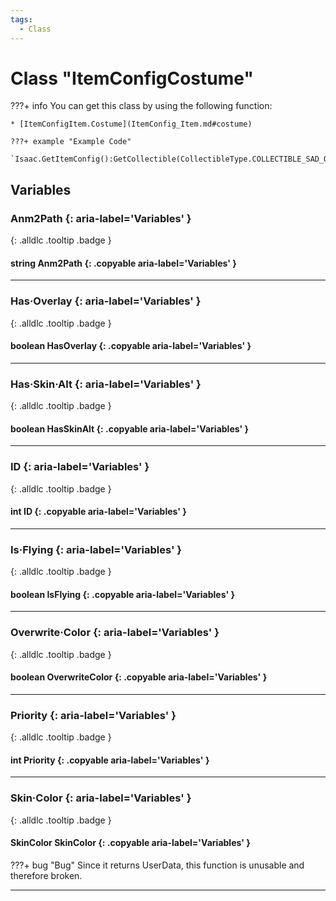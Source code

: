 ```yaml
---
tags:
  - Class
---
```

# Class "ItemConfigCostume"

???+ info
    You can get this class by using the following function:

    * [ItemConfigItem.Costume](ItemConfig_Item.md#costume)

    ???+ example "Example Code"
        `Isaac.GetItemConfig():GetCollectible(CollectibleType.COLLECTIBLE_SAD_ONION).Costume`

## Variables
### Anm2Path {: aria-label='Variables' }
[ ](#){: .alldlc .tooltip .badge }
#### string Anm2Path  {: .copyable aria-label='Variables' }

___
### Has·Overlay {: aria-label='Variables' }
[ ](#){: .alldlc .tooltip .badge }
#### boolean HasOverlay  {: .copyable aria-label='Variables' }

___
### Has·Skin·Alt {: aria-label='Variables' }
[ ](#){: .alldlc .tooltip .badge }
#### boolean HasSkinAlt  {: .copyable aria-label='Variables' }

___
### ID {: aria-label='Variables' }
[ ](#){: .alldlc .tooltip .badge }
#### int ID  {: .copyable aria-label='Variables' }

___
### Is·Flying {: aria-label='Variables' }
[ ](#){: .alldlc .tooltip .badge }
#### boolean IsFlying  {: .copyable aria-label='Variables' }

___
### Overwrite·Color {: aria-label='Variables' }
[ ](#){: .alldlc .tooltip .badge }
#### boolean OverwriteColor  {: .copyable aria-label='Variables' }

___
### Priority {: aria-label='Variables' }
[ ](#){: .alldlc .tooltip .badge }
#### int Priority  {: .copyable aria-label='Variables' }

___
### Skin·Color {: aria-label='Variables' }
[ ](#){: .alldlc .tooltip .badge }
#### SkinColor SkinColor  {: .copyable aria-label='Variables' }
???+ bug "Bug"
    Since it returns UserData, this function is unusable and therefore broken.

___
